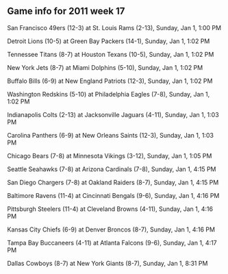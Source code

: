 ## Game info for 2011 week 17
San Francisco 49ers (12-3) at St. Louis Rams (2-13), Sunday, Jan 1, 1:00 PM

Detroit Lions (10-5) at Green Bay Packers (14-1), Sunday, Jan 1, 1:02 PM

Tennessee Titans (8-7) at Houston Texans (10-5), Sunday, Jan 1, 1:02 PM

New York Jets (8-7) at Miami Dolphins (5-10), Sunday, Jan 1, 1:02 PM

Buffalo Bills (6-9) at New England Patriots (12-3), Sunday, Jan 1, 1:02 PM

Washington Redskins (5-10) at Philadelphia Eagles (7-8), Sunday, Jan 1, 1:02 PM

Indianapolis Colts (2-13) at Jacksonville Jaguars (4-11), Sunday, Jan 1, 1:03 PM

Carolina Panthers (6-9) at New Orleans Saints (12-3), Sunday, Jan 1, 1:03 PM

Chicago Bears (7-8) at Minnesota Vikings (3-12), Sunday, Jan 1, 1:05 PM



Seattle Seahawks (7-8) at Arizona Cardinals (7-8), Sunday, Jan 1, 4:15 PM

San Diego Chargers (7-8) at Oakland Raiders (8-7), Sunday, Jan 1, 4:15 PM

Baltimore Ravens (11-4) at Cincinnati Bengals (9-6), Sunday, Jan 1, 4:16 PM

Pittsburgh Steelers (11-4) at Cleveland Browns (4-11), Sunday, Jan 1, 4:16 PM

Kansas City Chiefs (6-9) at Denver Broncos (8-7), Sunday, Jan 1, 4:16 PM

Tampa Bay Buccaneers (4-11) at Atlanta Falcons (9-6), Sunday, Jan 1, 4:17 PM



Dallas Cowboys (8-7) at New York Giants (8-7), Sunday, Jan 1, 8:31 PM

